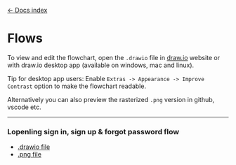 [&larr; Docs index](/docs/index.md)

# Flows

To view and edit the flowchart, open the `.drawio` file in [draw.io](https://app.diagrams.net/) website or with draw.io desktop app (available on windows, mac and linux).

Tip for desktop app users: Enable `Extras -> Appearance -> Improve Contrast` option to make the flowchart readable.

Alternatively you can also preview the rasterized `.png` version in github, vscode etc.

---

### Lopenling sign in, sign up & forgot password flow

- [.drawio file](/docs/flows/lopenling-sign-in-sign-up-forgot-password-flow.drawio)
- [.png file](/docs/flows/rasterized-backup-lopenling-sign-in-sign-up-forgot-password-flow.png)
